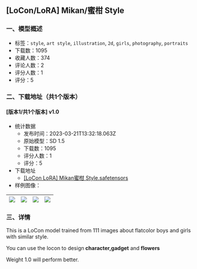 ## [LoCon/LoRA] Mikan/蜜柑 Style
### 一、模型概述

- 标签：`style`, `art style`, `illustration`, `2d`, `girls`, `photography`, `portraits`
- 下载数：1095
- 收藏人数：374
- 评论人数：2
- 评分人数：1
- 评分：5

### 二、下载地址（共1个版本）

#### [版本1/共1个版本] v1.0

- 统计数据
  - 发布时间：2023-03-21T13:32:18.063Z
  - 原始模型：SD 1.5
  - 下载数：1095
  - 评分人数：1
  - 评分：5
- 下载地址
  - [[LoCon LoRA] Mikan蜜柑 Style.safetensors](https://civitai.com/api/download/models/26738)
- 样例图像：

| <img src="https://image.civitai.com/xG1nkqKTMzGDvpLrqFT7WA/962ecd55-299f-46ab-598d-822a85d95800/width=450/294652.jpeg" /> | <img src="https://image.civitai.com/xG1nkqKTMzGDvpLrqFT7WA/81ae80ac-0124-42b5-25cd-16a820df8100/width=450/294662.jpeg" /> | <img src="https://image.civitai.com/xG1nkqKTMzGDvpLrqFT7WA/5f960e19-6b02-4eb0-8368-7a77156ce100/width=450/294661.jpeg" /> | <img src="https://image.civitai.com/xG1nkqKTMzGDvpLrqFT7WA/86a6891b-4135-4e20-6d68-a62b8c8a8500/width=450/294660.jpeg" /> |
| ---- | ---- | ---- | ---- |


### 三、详情
<p>This is a LoCon model trained from 111 images about flatcolor boys and girls with similar style.</p><p>You can use the locon to design<strong> character,gadget</strong> and <strong>flowers</strong></p><p>Weight 1.0 will perform better.</p>